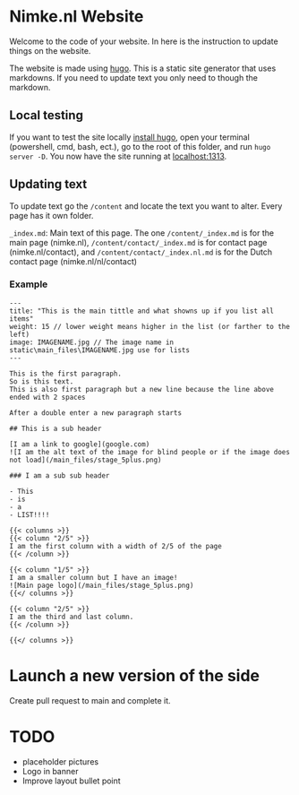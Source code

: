 # Nimke.nl Website

Welcome to the code of your website.
In here is the instruction to update things on the website.

The website is made using [hugo](https://gohugo.io).
This is a static site generator that uses markdowns.
If you need to update text you only need to though the markdown.

## Local testing

If you want to test the site locally [install hugo](https://gohugo.io/getting-started/installing/), open your terminal (powershell, cmd, bash, ect.), go to the root of this folder, and run `hugo server -D`.
You now have the site running at [localhost:1313](http://localhost:1313/).

## Updating text

To update text go the `/content` and locate the text you want to alter.
Every page has it own folder.

`_index.md`: Main text of this page.
The one `/content/_index.md` is for the main page (nimke.nl), `/content/contact/_index.md` is for contact page (nimke.nl/contact), and `/content/contact/_index.nl.md` is for the Dutch contact page (nimke.nl/nl/contact)

### Example

```
---
title: "This is the main tittle and what showns up if you list all items"
weight: 15 // lower weight means higher in the list (or farther to the left)
image: IMAGENAME.jpg // The image name in static\main_files\IMAGENAME.jpg use for lists
---

This is the first paragraph.
So is this text.
This is also first paragraph but a new line because the line above ended with 2 spaces

After a double enter a new paragraph starts

## This is a sub header

[I am a link to google](google.com)
![I am the alt text of the image for blind people or if the image does not load](/main_files/stage_5plus.png)

### I am a sub sub header

- This
- is
- a
- LIST!!!!

{{< columns >}}
{{< column "2/5" >}}
I am the first column with a width of 2/5 of the page
{{< /column >}}

{{< column "1/5" >}}
I am a smaller column but I have an image!
![Main page logo](/main_files/stage_5plus.png)
{{</ columns >}}

{{< column "2/5" >}}
I am the third and last column.
{{< /column >}}

{{</ columns >}}

```

# Launch a new version of the side

Create pull request to main and complete it.

# TODO

- placeholder pictures
- Logo in banner
- Improve layout bullet point
